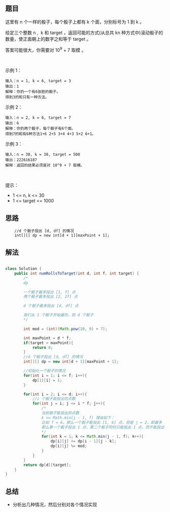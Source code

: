 
## 题目

这里有 n 个一样的骰子，每个骰子上都有 k 个面，分别标号为 1 到 k 。

给定三个整数 n ,  k 和 target ，返回可能的方式(从总共 kn 种方式中)滚动骰子的数量，使正面朝上的数字之和等于 target 。

答案可能很大，你需要对 10<sup>9</sup> + 7 取模 。

 

示例 1：

    输入：n = 1, k = 6, target = 3
    输出：1
    解释：你扔一个有6张脸的骰子。
    得到3的和只有一种方法。
示例 2：

    输入：n = 2, k = 6, target = 7
    输出：6
    解释：你扔两个骰子，每个骰子有6个面。
    得到7的和有6种方法1+6 2+5 3+4 4+3 5+2 6+1。
示例 3：

    输入：n = 30, k = 30, target = 500
    输出：222616187
    解释：返回的结果必须是对 10^9 + 7 取模。
 

提示：

- 1 <= n, k <= 30
- 1 <= target <= 1000


## 思路

        //d 个骰子投出 [d, df] 的情况
        int[][] dp = new int[d + 1][maxPoint + 1];


## 解法
```java

class Solution {
    public int numRollsToTarget(int d, int f, int target) {
        /*
        dp

        一个骰子最多投出 [1, f] 点
        两个骰子最多投出 [2, 2f] 点

        d 个骰子最多投出 [d, df] 点

        我们从 1 个骰子开始遍历，到 d 个骰子
        */

        int mod = (int)(Math.pow(10, 9) + 7);

        int maxPoint = d * f;
        if(target > maxPoint){
            return 0;
        }
        //d 个骰子投出 [d, df] 的情况
        int[][] dp = new int[d + 1][maxPoint + 1];

        //初始化一个骰子的情况
        for(int i = 1; i <= f; i++){
            dp[1][i] = 1;
        }

        for(int i = 2; i <= d; i++){
            //i 个骰子能投出的点数
            for(int j = i; j <= i * f; j++){
                /*
                当前骰子能投出的点数
                k <= Math.min(j - 1, f) 理由如下：
                比如 f = 6，那么一个骰子能投出 [1, 6] 点，但是 j = 2，即最多 i 个骰子只能投出 2 点
                那么第一个骰子投出 1 点，第二个骰子同时只能投出 1 点，而不能投出 [2, 6] 点，因此 j - 1 和 f 取最小
                */
                for(int k = 1; k <= Math.min(j - 1, f); k++){
                    dp[i][j] += dp[i - 1][j - k];
                    dp[i][j] %= mod;
                }
            }
        }
        return dp[d][target];
    }
}
```

## 总结

- 分析出几种情况，然后分别对各个情况实现 
